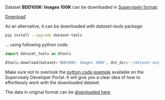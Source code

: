 Dataset **BDD100K: Images 100K** can be downloaded in [Supervisely format](https://developer.supervisely.com/api-references/supervisely-annotation-json-format):

 [Download](https://assets.supervisely.com/remote/eyJsaW5rIjogImZzOi8vYXNzZXRzLzMwNjBfQkREMTAwSzogSW1hZ2VzIDEwMEsvYmRkMTAwazotaW1hZ2VzLTEwMGstRGF0YXNldE5pbmphLnRhciIsICJzaWciOiAiOFZFamhzQkJiVmJWUkVpKzFxTFRLQ0dZSWZSc05wTVdoU0pCYnlzUG81VT0ifQ==)

As an alternative, it can be downloaded with *dataset-tools* package:
``` bash
pip install --upgrade dataset-tools
```

... using following python code:
``` python
import dataset_tools as dtools

dtools.download(dataset='BDD100K: Images 100K', dst_dir='~/dataset-ninja/')
```
Make sure not to overlook the [python code example](https://developer.supervisely.com/getting-started/python-sdk-tutorials/iterate-over-a-local-project) available on the Supervisely Developer Portal. It will give you a clear idea of how to effortlessly work with the downloaded dataset.

The data in original format can be [downloaded here](https://www.bdd100k.com/).